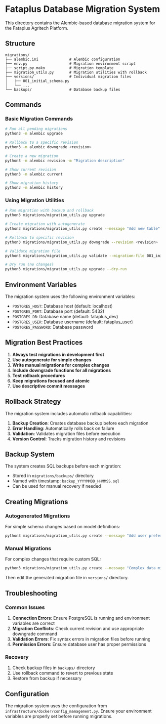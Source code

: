 # Fataplus Database Migration System

This directory contains the Alembic-based database migration system for the Fataplus Agritech Platform.

## Structure

```
migrations/
├── alembic.ini              # Alembic configuration
├── env.py                   # Migration environment script
├── script.py.mako           # Migration template
├── migration_utils.py       # Migration utilities with rollback
├── versions/                # Individual migration files
│   ├── 001_initial_schema.py
│   └── ...
└── backups/                 # Database backup files
```

## Commands

### Basic Migration Commands

```bash
# Run all pending migrations
python3 -m alembic upgrade

# Rollback to a specific revision
python3 -m alembic downgrade <revision>

# Create a new migration
python3 -m alembic revision -m "Migration description"

# Show current revision
python3 -m alembic current

# Show migration history
python3 -m alembic history
```

### Using Migration Utilities

```bash
# Run migration with backup and rollback
python3 migrations/migration_utils.py upgrade

# Create migration with autogenerate
python3 migrations/migration_utils.py create --message "Add new table" --autogenerate

# Rollback to specific revision
python3 migrations/migration_utils.py downgrade --revision <revision>

# Validate migration file
python3 migrations/migration_utils.py validate --migration-file 001_initial_schema.py

# Dry run (no changes)
python3 migrations/migration_utils.py upgrade --dry-run
```

## Environment Variables

The migration system uses the following environment variables:

- `POSTGRES_HOST`: Database host (default: localhost)
- `POSTGRES_PORT`: Database port (default: 5432)
- `POSTGRES_DB`: Database name (default: fataplus_dev)
- `POSTGRES_USER`: Database username (default: fataplus_user)
- `POSTGRES_PASSWORD`: Database password

## Migration Best Practices

1. **Always test migrations in development first**
2. **Use autogenerate for simple changes**
3. **Write manual migrations for complex changes**
4. **Include downgrade functions for all migrations**
5. **Test rollback procedures**
6. **Keep migrations focused and atomic**
7. **Use descriptive commit messages**

## Rollback Strategy

The migration system includes automatic rollback capabilities:

1. **Backup Creation**: Creates database backup before each migration
2. **Error Handling**: Automatically rolls back on failure
3. **Validation**: Validates migration files before execution
4. **Version Control**: Tracks migration history and revisions

## Backup System

The system creates SQL backups before each migration:

- Stored in `migrations/backups/` directory
- Named with timestamp: `backup_YYYYMMDD_HHMMSS.sql`
- Can be used for manual recovery if needed

## Creating Migrations

### Autogenerated Migrations

For simple schema changes based on model definitions:

```bash
python3 migrations/migration_utils.py create --message "Add user preferences" --autogenerate
```

### Manual Migrations

For complex changes that require custom SQL:

```bash
python3 migrations/migration_utils.py create --message "Complex data migration"
```

Then edit the generated migration file in `versions/` directory.

## Troubleshooting

### Common Issues

1. **Connection Errors**: Ensure PostgreSQL is running and environment variables are correct
2. **Migration Conflicts**: Check current revision and use appropriate downgrade command
3. **Validation Errors**: Fix syntax errors in migration files before running
4. **Permission Errors**: Ensure database user has proper permissions

### Recovery

1. Check backup files in `backups/` directory
2. Use rollback command to revert to previous state
3. Restore from backup if necessary

## Configuration

The migration system uses the configuration from `infrastructure/docker/config_management.py`. Ensure your environment variables are properly set before running migrations.
